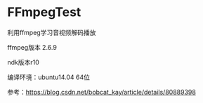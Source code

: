 # FFmpegTest
利用ffmpeg学习音视频解码播放

ffmpeg版本 2.6.9

ndk版本r10

编译环境：ubuntu14.04 64位

参考：https://blog.csdn.net/bobcat_kay/article/details/80889398
